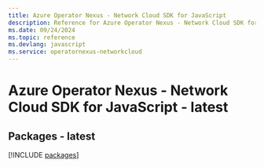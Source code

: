 ```yaml
---
title: Azure Operator Nexus - Network Cloud SDK for JavaScript
description: Reference for Azure Operator Nexus - Network Cloud SDK for JavaScript
ms.date: 09/24/2024
ms.topic: reference
ms.devlang: javascript
ms.service: operatornexus-networkcloud
---
```

# Azure Operator Nexus - Network Cloud SDK for JavaScript - latest
## Packages - latest
[!INCLUDE [packages](operator-nexus---network-cloud-index.md)]